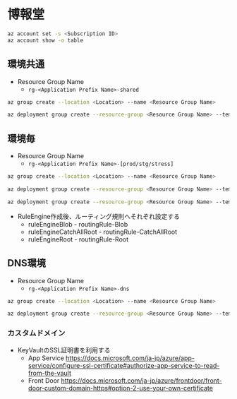 # 博報堂

```sh
az account set -s <Subscription ID>
az account show -o table
```

## 環境共通

- Resource Group Name
  - `rg-<Application Prefix Name>-shared`

```sh
az group create --location <Location> --name <Resource Group Name>
```

```sh
az deployment group create --resource-group <Resource Group Name> --template-file shared.bicep --parameters shared.parameters.json --confirm-with-what-if
```

## 環境毎

- Resource Group Name
  - `rg-<Application Prefix Name>-[prod/stg/stress]`

```sh
az group create --location <Location> --name <Resource Group Name>
```

```sh
az deployment group create --resource-group <Resource Group Name> --template-file main.bicep --parameters main.parameters.json --confirm-with-what-if
```

```sh
az deployment group create --resource-group <Resource Group Name> --template-file frontDoorRuleEngine.bicep --parameters frontDoorRuleEngine.parameters.json --confirm-with-what-if
```
  - RuleEngine作成後、ルーティング規則へそれぞれ設定する
    - ruleEngineBlob - routingRule-Blob
    - ruleEngineCatchAllRoot - routingRule-CatchAllRoot
    - ruleEngineRoot - routingRule-Root

## DNS環境
- Resource Group Name
  - `rg-<Application Prefix Name>-dns`

```sh
az group create --location <Location> --name <Resource Group Name>
```

```sh
az deployment group create --resource-group <Resource Group Name> --template-file dns.bicep --parameters dns.parameters.json --confirm-with-what-if
```

### カスタムドメイン

- KeyVaultのSSL証明書を利用する
  - App Service <https://docs.microsoft.com/ja-jp/azure/app-service/configure-ssl-certificate#authorize-app-service-to-read-from-the-vault>
  - Front Door <https://docs.microsoft.com/ja-jp/azure/frontdoor/front-door-custom-domain-https#option-2-use-your-own-certificate>
